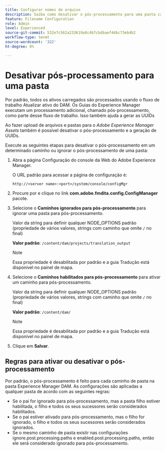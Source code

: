 ```yaml
---
title: Configurar nomes de arquivo
description: Saiba como desativar o pós-processamento para uma pasta carregada no Adobe Experience Manager Assets
feature: Filename Configuration
role: Admin
level: Experienced
source-git-commit: 532e7c562a233619a8c4b7cbdbaef44bc73eb4b2
workflow-type: tm+mt
source-wordcount: '322'
ht-degree: 0%

---
```



# Desativar pós-processamento para uma pasta

Por padrão, todos os ativos carregados são processados usando o fluxo de trabalho Atualizar ativo do DAM. Os Guias do Experience Manager executam um processamento adicional, chamado pós-processamento, como parte desse fluxo de trabalho. Isso também ajuda a gerar as UUIDs

Ao fazer upload de arquivos e pastas para o *Adobe Experience Manager Assets* também é possível desativar o pós-processamento e a geração de UUIDs.


Execute as seguintes etapas para desativar o pós-processamento em um determinado caminho ou ignorar o pós-processamento de uma pasta:


1. Abra a página Configuração do console da Web do Adobe Experience Manager.

   O URL padrão para acessar a página de configuração é:

   ```http
   http://<server name>:<port>/system/console/configMgr
   ```

1. Procure por e clique no link **com.adobe.fmdita.config.ConfigManager** pacote.

1. Selecione o **Caminhos ignorados para pós-processamento** para ignorar uma pasta para pós-processamento.

   Valor da string para definir qualquer NODE_OPTIONS padrão (propriedade de vários valores, strings com caminho que omite `/` no final)

   **Valor padrão**: `/content/dam/projects/translation_output`

   >[!NOTE]
   >
   > Essa propriedade é desabilitada por padrão e a guia Tradução está disponível no painel de mapa.

1. Selecione o **Caminhos habilitados para pós-processamento** para ativar um caminho para pós-processamento.

   Valor da string para definir qualquer NODE_OPTIONS padrão (propriedade de vários valores, strings com caminho que omite `/` no final)

   **Valor padrão**: `/content/dam/`

   >[!NOTE]
   >
   > Essa propriedade é desabilitada por padrão e a guia Tradução está disponível no painel de mapa.


1. Clique em **Salvar**.



## Regras para ativar ou desativar o pós-processamento

Por padrão, o pós-processamento é feito para cada caminho de pasta na pasta Experience Manager DAM. As configurações são aplicadas a qualquer pasta de acordo com as seguintes regras:

* Se o pai for ignorado para pós-processamento, mas a pasta filho estiver habilitada, o filho e todos os seus sucessores serão considerados habilitados.
* Se o pai estiver ativado para pós-processamento, mas o filho for ignorado, o filho e todos os seus sucessores serão considerados ignorados.
* Se o mesmo caminho de pasta existir nas configurações ignore.post.processing.paths e enabled.post.processing.paths, então ele será considerado ignorado para pós-processamento.
